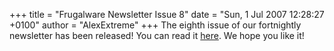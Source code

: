 +++
title = "Frugalware Newsletter Issue 8"
date = "Sun, 1 Jul 2007 12:28:27 +0100"
author = "AlexExtreme"
+++
The eighth issue of our fortnightly newsletter has been released! You can read it [here](/newsletter/8). We hope you like it!